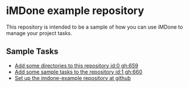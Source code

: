 iMDone example repository
====
This repository is intended to be a sample of how you can use iMDone to manage your project tasks.

Sample Tasks
----
- [Add some directories to this repository id:0 gh:659](#TODO:0)
- [Add some sample tasks to the repository id:1 gh:660](#TODO:30)
- [Set up the imdone-example repository at github](#DONE:0)
